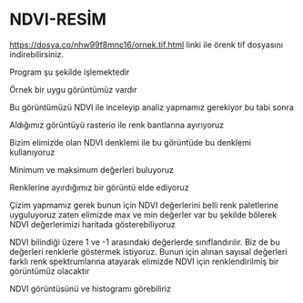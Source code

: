# NDVI-RESİM
https://dosya.co/nhw99f8mnc16/ornek.tif.html
linki ile örenk tif dosyasını indirebilirsiniz.

Program şu şekilde işlemektedir

Örnek bir uygu görüntümüz vardır



Bu görüntümüzü NDVI ile inceleyip analiz yapmamız gerekiyor bu tabi sonra



Aldığımız görüntüyü rasterio ile renk bantlarına ayırıyoruz


Bizim elimizde olan NDVI denklemi ile bu görüntüde bu denklemi kullanıyoruz


Minimum ve maksimum değerleri buluyoruz


Renklerine ayırdığımız bir görüntü elde ediyoruz


Çizim yapmamız gerek bunun için NDVI değerlerini belli renk paletlerine uyguluyoruz zaten elimizde max ve min değerler var bu şekilde bölerek NDVI değerlerimizi haritada gösterebiliyoruz


NDVI bilindiği üzere 1 ve -1 arasındaki değerlerde sınıflandırılır. Biz de bu değerleri renklerle göstermek istiyoruz. Bunun için alınan sayısal değerleri farklı renk spektrumlarına atayarak elimizde NDVI için renklendirilmiş bir görüntümüz olacaktır


NDVI görüntüsünü ve histogramı görebiliriz
